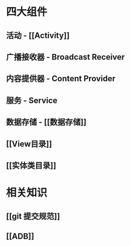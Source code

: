 # 四大组件
## 活动 - [[Activity]]
## 广播接收器 - Broadcast Receiver
## 内容提供器 - Content Provider
## 服务 - Service
## 数据存储 -  [[数据存储]]
## [[View目录]]
## [[实体类目录]]
# 相关知识
## [[git 提交规范]]
## [[ADB]]